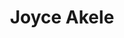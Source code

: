 ---
title:  "Joyce Akele"
metadate: "hide"
categories: [ Participant, UI, Graphics ]
image: "/assets/images/story3.jpg"
visit: "https://crmrkt.com/jVMvBb"
---